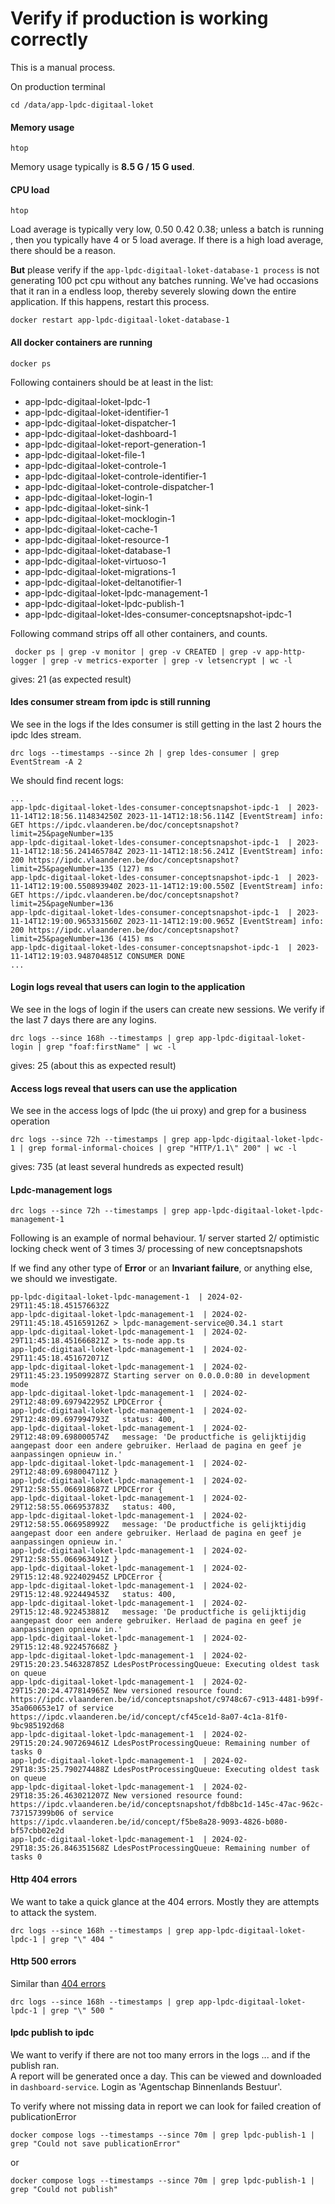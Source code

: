# Verify if production is working correctly

This is a manual process.

On production terminal
```shell
cd /data/app-lpdc-digitaal-loket
```

#### Memory usage

```shell
htop
```

Memory usage typically is **8.5 G / 15 G used**.

#### CPU load
```shell
htop
```

Load average is typically very low, 0.50 0.42 0.38; unless a batch is running , then you typically have 4 or 5 load average. If there is a high load average, there should be a reason.

**But** please verify if the `app-lpdc-digitaal-loket-database-1 process` is not generating 100 pct cpu without any batches running. We've had occasions that it ran in a endless loop, thereby severely slowing down the entire application.
If this happens, restart this process.

```shell
docker restart app-lpdc-digitaal-loket-database-1
```

#### All docker containers are running

```shell
docker ps
```
Following containers should be at least in the list:
- app-lpdc-digitaal-loket-lpdc-1
- app-lpdc-digitaal-loket-identifier-1
- app-lpdc-digitaal-loket-dispatcher-1
- app-lpdc-digitaal-loket-dashboard-1
- app-lpdc-digitaal-loket-report-generation-1
- app-lpdc-digitaal-loket-file-1
- app-lpdc-digitaal-loket-controle-1
- app-lpdc-digitaal-loket-controle-identifier-1
- app-lpdc-digitaal-loket-controle-dispatcher-1
- app-lpdc-digitaal-loket-login-1
- app-lpdc-digitaal-loket-sink-1
- app-lpdc-digitaal-loket-mocklogin-1
- app-lpdc-digitaal-loket-cache-1
- app-lpdc-digitaal-loket-resource-1
- app-lpdc-digitaal-loket-database-1
- app-lpdc-digitaal-loket-virtuoso-1
- app-lpdc-digitaal-loket-migrations-1
- app-lpdc-digitaal-loket-deltanotifier-1
- app-lpdc-digitaal-loket-lpdc-management-1
- app-lpdc-digitaal-loket-lpdc-publish-1
- app-lpdc-digitaal-loket-ldes-consumer-conceptsnapshot-ipdc-1

Following command strips off all other containers, and counts.
```shell
 docker ps | grep -v monitor | grep -v CREATED | grep -v app-http-logger | grep -v metrics-exporter | grep -v letsencrypt | wc -l
```
gives: 21 (as expected result)

#### ldes consumer stream from ipdc is still running

We see in the logs if the ldes consumer is still getting in the last 2 hours the ipdc ldes stream.

```shell
drc logs --timestamps --since 2h | grep ldes-consumer | grep EventStream -A 2
```

We should find recent logs:
```shell
...
app-lpdc-digitaal-loket-ldes-consumer-conceptsnapshot-ipdc-1  | 2023-11-14T12:18:56.114834250Z 2023-11-14T12:18:56.114Z [EventStream] info: GET https://ipdc.vlaanderen.be/doc/conceptsnapshot?limit=25&pageNumber=135
app-lpdc-digitaal-loket-ldes-consumer-conceptsnapshot-ipdc-1  | 2023-11-14T12:18:56.241465784Z 2023-11-14T12:18:56.241Z [EventStream] info: 200 https://ipdc.vlaanderen.be/doc/conceptsnapshot?limit=25&pageNumber=135 (127) ms
app-lpdc-digitaal-loket-ldes-consumer-conceptsnapshot-ipdc-1  | 2023-11-14T12:19:00.550893940Z 2023-11-14T12:19:00.550Z [EventStream] info: GET https://ipdc.vlaanderen.be/doc/conceptsnapshot?limit=25&pageNumber=136
app-lpdc-digitaal-loket-ldes-consumer-conceptsnapshot-ipdc-1  | 2023-11-14T12:19:00.965331560Z 2023-11-14T12:19:00.965Z [EventStream] info: 200 https://ipdc.vlaanderen.be/doc/conceptsnapshot?limit=25&pageNumber=136 (415) ms
app-lpdc-digitaal-loket-ldes-consumer-conceptsnapshot-ipdc-1  | 2023-11-14T12:19:03.948704851Z CONSUMER DONE
...
```

#### Login logs reveal that users can login to the application

We see in the logs of login if the users can create new sessions. We verify if the last 7 days there are any logins.

```shell
drc logs --since 168h --timestamps | grep app-lpdc-digitaal-loket-login | grep "foaf:firstName" | wc -l
```
gives: 25 (about this as expected result)

#### Access logs reveal that users can use the application

We see in the access logs of lpdc (the ui proxy) and grep for a business operation

```shell
drc logs --since 72h --timestamps | grep app-lpdc-digitaal-loket-lpdc-1 | grep formal-informal-choices | grep "HTTP/1.1\" 200" | wc -l
```
gives: 735 (at least several hundreds as expected result)

#### Lpdc-management logs

```shell
drc logs --since 72h --timestamps | grep app-lpdc-digitaal-loket-lpdc-management-1
```

Following is an example of normal behaviour. 1/ server started 2/ optimistic locking check went of 3 times 3/ processing of new conceptsnapshots

If we find any other type of **Error** or an **Invariant failure**, or anything else, we should we investigate.

```text
pp-lpdc-digitaal-loket-lpdc-management-1  | 2024-02-29T11:45:18.451576632Z 
app-lpdc-digitaal-loket-lpdc-management-1  | 2024-02-29T11:45:18.451659126Z > lpdc-management-service@0.34.1 start
app-lpdc-digitaal-loket-lpdc-management-1  | 2024-02-29T11:45:18.451666821Z > ts-node app.ts
app-lpdc-digitaal-loket-lpdc-management-1  | 2024-02-29T11:45:18.451672071Z 
app-lpdc-digitaal-loket-lpdc-management-1  | 2024-02-29T11:45:23.195099287Z Starting server on 0.0.0.0:80 in development mode
app-lpdc-digitaal-loket-lpdc-management-1  | 2024-02-29T12:48:09.697942295Z LPDCError {
app-lpdc-digitaal-loket-lpdc-management-1  | 2024-02-29T12:48:09.697994793Z   status: 400,
app-lpdc-digitaal-loket-lpdc-management-1  | 2024-02-29T12:48:09.698000574Z   message: 'De productfiche is gelijktijdig aangepast door een andere gebruiker. Herlaad de pagina en geef je aanpassingen opnieuw in.'
app-lpdc-digitaal-loket-lpdc-management-1  | 2024-02-29T12:48:09.698004711Z }
app-lpdc-digitaal-loket-lpdc-management-1  | 2024-02-29T12:58:55.066918687Z LPDCError {
app-lpdc-digitaal-loket-lpdc-management-1  | 2024-02-29T12:58:55.066953783Z   status: 400,
app-lpdc-digitaal-loket-lpdc-management-1  | 2024-02-29T12:58:55.066958992Z   message: 'De productfiche is gelijktijdig aangepast door een andere gebruiker. Herlaad de pagina en geef je aanpassingen opnieuw in.'
app-lpdc-digitaal-loket-lpdc-management-1  | 2024-02-29T12:58:55.066963491Z }
app-lpdc-digitaal-loket-lpdc-management-1  | 2024-02-29T15:12:48.922402945Z LPDCError {
app-lpdc-digitaal-loket-lpdc-management-1  | 2024-02-29T15:12:48.922449453Z   status: 400,
app-lpdc-digitaal-loket-lpdc-management-1  | 2024-02-29T15:12:48.922453881Z   message: 'De productfiche is gelijktijdig aangepast door een andere gebruiker. Herlaad de pagina en geef je aanpassingen opnieuw in.'
app-lpdc-digitaal-loket-lpdc-management-1  | 2024-02-29T15:12:48.922457668Z }
app-lpdc-digitaal-loket-lpdc-management-1  | 2024-02-29T15:20:23.546328785Z LdesPostProcessingQueue: Executing oldest task on queue
app-lpdc-digitaal-loket-lpdc-management-1  | 2024-02-29T15:20:24.477814965Z New versioned resource found: https://ipdc.vlaanderen.be/id/conceptsnapshot/c9748c67-c913-4481-b99f-35a060653e17 of service https://ipdc.vlaanderen.be/id/concept/cf45ce1d-8a07-4c1a-81f0-9bc985192d68
app-lpdc-digitaal-loket-lpdc-management-1  | 2024-02-29T15:20:24.907269461Z LdesPostProcessingQueue: Remaining number of tasks 0
app-lpdc-digitaal-loket-lpdc-management-1  | 2024-02-29T18:35:25.790274488Z LdesPostProcessingQueue: Executing oldest task on queue
app-lpdc-digitaal-loket-lpdc-management-1  | 2024-02-29T18:35:26.463021207Z New versioned resource found: https://ipdc.vlaanderen.be/id/conceptsnapshot/fdb8bc1d-145c-47ac-962c-737157399b06 of service https://ipdc.vlaanderen.be/id/concept/f5be8a28-9093-4826-b080-bf57cbb02e2d
app-lpdc-digitaal-loket-lpdc-management-1  | 2024-02-29T18:35:26.846351568Z LdesPostProcessingQueue: Remaining number of tasks 0
```

#### Http 404 errors

We want to take a quick glance at the 404 errors. Mostly they are attempts to attack the system.

```shell
drc logs --since 168h --timestamps | grep app-lpdc-digitaal-loket-lpdc-1 | grep "\" 404 "
```

#### Http 500 errors

Similar than [404 errors](0004-production-check#http-404-errors)

```shell
drc logs --since 168h --timestamps | grep app-lpdc-digitaal-loket-lpdc-1 | grep "\" 500 "
```

#### lpdc publish to ipdc

We want to verify if there are not too many errors in the logs ... and if the publish ran. \
A report will be generated once a day. This can be viewed and downloaded in `dashboard-service`.
Login as 'Agentschap Binnenlands Bestuur'.

To verify where not missing data in report we can look for failed creation of publicationError
```shell
docker compose logs --timestamps --since 70m | grep lpdc-publish-1 | grep "Could not save publicationError"
```
or

```shell
docker compose logs --timestamps --since 70m | grep lpdc-publish-1 | grep "Could not publish"
```

